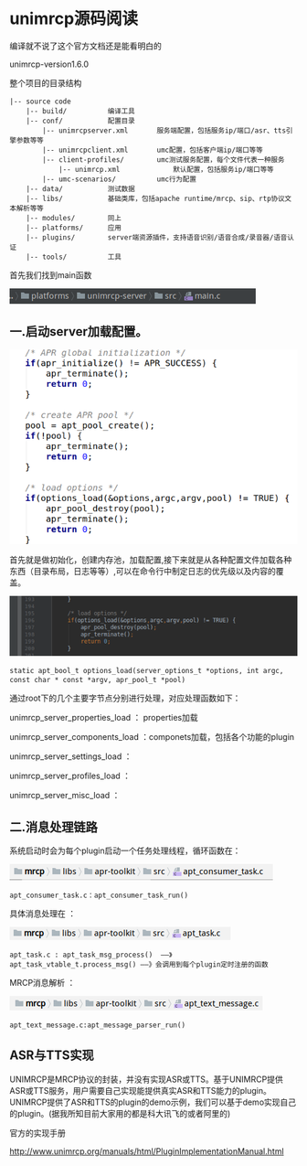 # unimrcp源码阅读

编译就不说了这个官方文档还是能看明白的

unimrcp-version1.6.0

整个项目的目录结构
```
|-- source code
	|-- build/			编译工具
	|-- conf/			配置目录
		|-- unimrcpserver.xml		服务端配置，包括服务ip/端口/asr、tts引擎参数等等
		|-- unimrcpclient.xml		umc配置，包括客户端ip/端口等等
		|-- client-profiles/		umc测试服务配置，每个文件代表一种服务
			|-- unimrcp.xml				默认配置，包括服务ip/端口等等
		|-- umc-scenarios/			umc行为配置
	|-- data/			测试数据
	|-- libs/			基础类库，包括apache runtime/mrcp、sip、rtp协议文本解析等等
	|-- modules/		同上
	|-- platforms/		应用
	|-- plugins/		server端资源插件，支持语音识别/语音合成/录音器/语音认证
	|-- tools/			工具
```

首先我们找到main函数

![](mrcp-2.png)

## 一.启动server加载配置。
![](unimrcp.png)

首先就是做初始化，创建内存池，加载配置,接下来就是从各种配置文件加载各种东西（目录布局，日志等等）,可以在命令行中制定日志的优先级以及内容的覆盖。

![](mrcp-3.png)
```
static apt_bool_t options_load(server_options_t *options, int argc, const char * const *argv, apr_pool_t *pool)
```
通过root下的几个主要字节点分别进行处理，对应处理函数如下：

unimrcp_server_properties_load ： properties加载

unimrcp_server_components_load ：componets加载，包括各个功能的plugin

unimrcp_server_settings_load ： 

unimrcp_server_profiles_load ：

unimrcp_server_misc_load ：

## 二.消息处理链路

系统启动时会为每个plugin启动一个任务处理线程，循环函数在：

![](unimrcp1.png)

```
apt_consumer_task.c：apt_consumer_task_run()
```
具体消息处理在 ：

![](unimrcp2.png)

```
apt_task.c : apt_task_msg_process()  ——》apt_task_vtable_t.process_msg() ——》会调用到每个plugin定时注册的函数
```
MRCP消息解析 ：

![](unimrcp3.png)

```
apt_text_message.c:apt_message_parser_run()
```
## ASR与TTS实现 

UNIMRCP是MRCP协议的封装，并没有实现ASR或TTS。基于UNIMRCP提供ASR或TTS服务，用户需要自己实现能提供真实ASR和TTS能力的plugin。UNIMRCP提供了ASR和TTS的plugin的demo示例，我们可以基于demo实现自己的plugin。(据我所知目前大家用的都是科大讯飞的或者阿里的)

官方的实现手册

http://www.unimrcp.org/manuals/html/PluginImplementationManual.html













